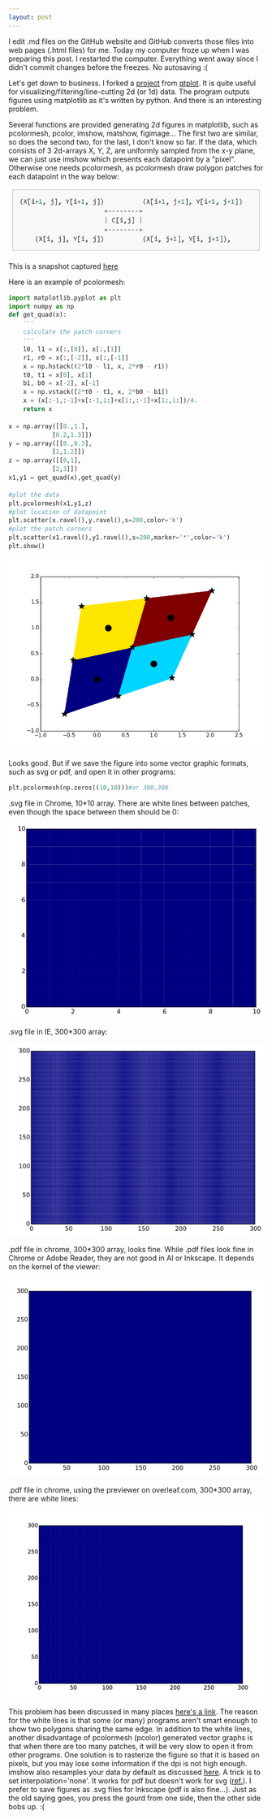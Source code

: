 ```yaml
---
layout: post
---
```

I edit .md files on the GitHub website and GitHub converts those files into web pages (.html files) for me. Today my computer froze up when I was preparing this post. I restarted the computer. Everything went away since I didn't commit changes before the freezes. No autosaving :(

Let's get down to business. I forked a [project](https://github.com/cover-me/qtplot) from [qtplot](https://github.com/Rubenknex/qtplot). It is quite useful for visualizing/filtering/line-cutting 2d (or 1d) data. The program outputs figures using matplotlib as it's written by python. And there is an interesting problem.

Several functions are provided generating 2d figures in matplotlib, such as pcolormesh, pcolor, imshow, matshow, figimage... The first two are similar, so does the second two, for the last, I don't know so far. If the data, which consists of 3 2d-arrays X, Y, Z, are uniformly sampled from the x-y plane, we can just use imshow which presents each datapoint by a "pixel". Otherwise one needs pcolormesh, as pcolormesh draw polygon patches for each datapoint in the way below:

![](/images/pcolormesh_patch.png)

This is a snapshot captured [here](https://matplotlib.org/api/_as_gen/matplotlib.pyplot.pcolormesh.html)

Here is an example of pcolormesh:

```python
import matplotlib.pyplot as plt
import numpy as np
def get_quad(x):
    '''
    calculate the patch corners
    '''
    l0, l1 = x[:,[0]], x[:,[1]]
    r1, r0 = x[:,[-2]], x[:,[-1]]
    x = np.hstack((2*l0 - l1, x, 2*r0 - r1))
    t0, t1 = x[0], x[1]
    b1, b0 = x[-2], x[-1]
    x = np.vstack([2*t0 - t1, x, 2*b0 - b1])
    x = (x[:-1,:-1]+x[:-1,1:]+x[1:,:-1]+x[1:,1:])/4.  
    return x

x = np.array([[0.,1.],
            [0.2,1.3]])
y = np.array([[0.,0.3],
            [1,1.2]])
z = np.array([[0,1],
            [2,3]])
x1,y1 = get_quad(x),get_quad(y)

#plot the data
plt.pcolormesh(x1,y1,z)
#plot location of datapoint
plt.scatter(x.ravel(),y.ravel(),s=200,color='k')
#plot the patch corners
plt.scatter(x1.ravel(),y1.ravel(),s=200,marker='*',color='k')
plt.show()
```

![](/images/pcolormesh_example.png)

Looks good. But if we save the figure into some vector graphic formats, such as svg or pdf, and open it in other programs:

```python
plt.pcolormesh(np.zeros((10,10)))#or 300,300
```

.svg file in Chrome, 10*10 array. There are white lines between patches, even though the space between them should be 0:

![](/images/snapshoot_chrome_pcolormesh_svg_10x10.png)

.svg file in IE, 300*300 array:

![](/images/snapshoot_ie_pcolormesh_svg_300x300.png)

.pdf file in chrome, 300*300 array, looks fine. While .pdf files look fine in Chrome or Adobe Reader, they are not good in AI or Inkscape. It depends on the kernel of the viewer:

![](/images/snapshoot_chrome_pdfviewer_pcolormesh_pdf_300x300.png)

.pdf file in chrome, using the previewer on overleaf.com, 300*300 array, there are white lines:

![](/images/snapshoot_chrome_overleaf_pcolormesh_pdf_300x300.png)

This problem has been discussed in many places [here's a link](https://stackoverflow.com/questions/27092991/white-lines-in-matplotlibs-pcolor). The reason for the white lines is that some (or many) programs aren't smart enough to show two polygons sharing the same edge. In addition to the white lines, another disadvantage of pcolormesh (pcolor) generated vector graphs is that when there are too many patches, it will be very slow to open it from other programs. One solution is to rasterize the figure so that it is based on pixels, but you may lose some information if the dpi is not high enough. imshow also resamples your data by default as discussed [here](https://github.com/matplotlib/matplotlib/issues/322). A trick is to set interpolation='none'. It works for pdf but doesn't work for svg ([ref.](https://matplotlib.org/gallery/images_contours_and_fields/interpolation_methods.html)). I prefer to save figures as .svg files for Inkscape (pdf is also fine...). Just as the old saying goes, you press the gourd from one side, then the other side bobs up. :(

